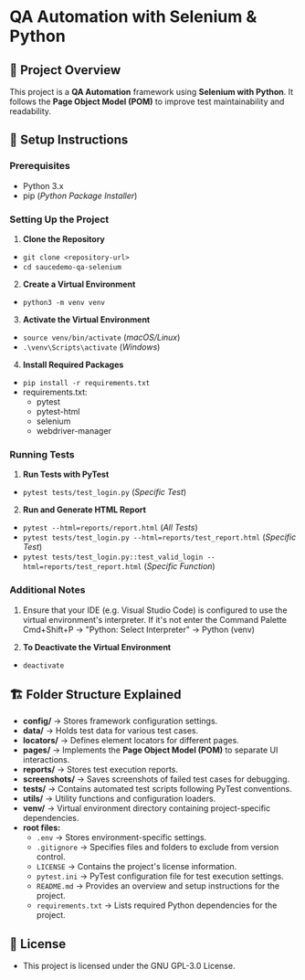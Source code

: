 # QA Automation with Selenium & Python

## 📌 Project Overview

This project is a **QA Automation** framework using **Selenium with Python**. It follows the **Page Object Model (POM)** to improve test maintainability and readability.

## 📝 Setup Instructions

### Prerequisites

- Python 3.x
- pip (*Python Package Installer*)

### Setting Up the Project

1. **Clone the Repository**
- ```git clone <repository-url>```
- ```cd saucedemo-qa-selenium```

2. **Create a Virtual Environment**
- ```python3 -m venv venv```

3. **Activate the Virtual Environment**
- ```source venv/bin/activate``` (*macOS/Linux*)
- ```.\venv\Scripts\activate``` (*Windows*)

4. **Install Required Packages**
- ```pip install -r requirements.txt```
- requirements.txt:
   - pytest
   - pytest-html
   - selenium
   - webdriver-manager

### Running Tests

1. **Run Tests with PyTest**
- ```pytest tests/test_login.py``` (*Specific Test*)

2. **Run and Generate HTML Report**
- ```pytest --html=reports/report.html``` (*All Tests*)
- ```pytest tests/test_login.py --html=reports/test_report.html``` (*Specific Test*)
- ```pytest tests/test_login.py::test_valid_login --html=reports/test_report.html``` (*Specific Function*)

### Additional Notes

1. Ensure that your IDE (e.g. Visual Studio Code) is configured to use the virtual environment's interpreter.
If it's not enter the Command Palette Cmd+Shift+P → "Python: Select Interpreter" → Python (venv)

2. **To Deactivate the Virtual Environment**
- ```deactivate```

## 🏗️ Folder Structure Explained

- **config/** → Stores framework configuration settings.
- **data/** → Holds test data for various test cases.
- **locators/** → Defines element locators for different pages.
- **pages/** → Implements the **Page Object Model (POM)** to separate UI interactions.
- **reports/** → Stores test execution reports.
- **screenshots/** → Saves screenshots of failed test cases for debugging.
- **tests/** → Contains automated test scripts following PyTest conventions.
- **utils/** → Utility functions and configuration loaders.
- **venv/** → Virtual environment directory containing project-specific dependencies.
- **root files:**
   - `.env` → Stores environment-specific settings.
   - `.gitignore` → Specifies files and folders to exclude from version control.
   - `LICENSE` → Contains the project's license information.
   - `pytest.ini` → PyTest configuration file for test execution settings.
   - `README.md` → Provides an overview and setup instructions for the project.
   - `requirements.txt` → Lists required Python dependencies for the project.

## 📜 License

- This project is licensed under the GNU GPL-3.0 License.
